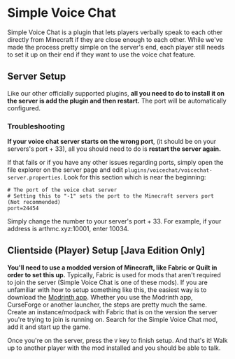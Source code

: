 # Simple Voice Chat

Simple Voice Chat is a plugin that lets players verbally speak to each other directly from Minecraft if they are close enough to each other. While we've made the process pretty simple on the server's end, each player still needs to set it up on their end if they want to use the voice chat feature.

## Server Setup
Like our other officially supported plugins, **all you need to do to install it on the server is add the plugin and then restart.** The port will be automatically configured.

### Troubleshooting
**If your voice chat server starts on the wrong port**, (it should be on your servers's port + 33), all you should need to do is **restart the server again.**  

If that fails or if you have any other issues regarding ports, simply open the file explorer on the server page and edit `plugins/voicechat/voicechat-server.properties`. Look for this section which is near the beginning:
```
# The port of the voice chat server
# Setting this to "-1" sets the port to the Minecraft servers port (Not recommended)
port=24454
```
Simply change the number to your server's port + 33. For example, if your address is arthmc.xyz:10001, enter 10034.

## Clientside (Player) Setup [Java Edition Only]
**You'll need to use a modded version of Minecraft, like Fabric or Quilt in order to set this up.** Typically, Fabric is used for mods that aren't required to join the server (Simple Voice Chat is one of these mods). If you are unfamiliar with how to setup something like this, the easiest way is to download the [Modrinth app](https://modrinth.com/app). Whether you use the Modrinth app, CurseForge or another launcher, the steps are pretty much the same. Create an instance/modpack with Fabric that is on the version the server you're trying to join is running on. Search for the Simple Voice Chat mod, add it and start up the game.

Once you're on the server, press the `V` key to finish setup. And that's it! Walk up to another player with the mod installed and you should be able to talk. 